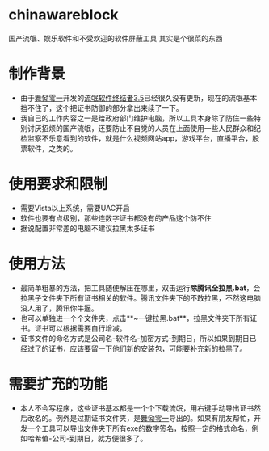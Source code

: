 # chinawareblock
国产流氓、娱乐软件和不受欢迎的软件屏蔽工具
其实是个很菜的东西


# 制作背景
* 由于[舞恸零一](https://liwei2.com/)开发的[流氓软件终结者3.5](https://liwei2.com/2015/11/27/378.html)已经很久没有更新，现在的流氓基本挡不住了，这个把证书防御的部分拿出来续了一下。
* 我自己的工作内容之一是给政府部门维护电脑，所以工具本身除了防住一些特别讨厌招烦的国产流氓，还要防止不自觉的人员在上面使用一些人民群众和纪检监察不乐意看到的软件，就是什么视频网站app，游戏平台，直播平台，股票软件，之类的。


# 使用要求和限制

* 需要Vista以上系统，需要UAC开启
* 软件也要有点级别，那些连数字证书都没有的产品这个防不住
* 据说配置非常差的电脑不建议拉黑太多证书 

# 使用方法

* 最简单粗暴的方法，把工具随便解压在哪里，双击运行**除腾讯全拉黑.bat**，会拉黑子文件夹下所有证书相关的软件。腾讯文件夹下的不敢拉黑，不然这电脑没人用了，腾讯你牛逼。
* 也可以单独进一个个文件夹，点击**~一键拉黑.bat**，拉黑文件夹下所有证书。证书可以根据需要自行增减。
* 证书文件的命名方式是公司名-软件名-加密方式-到期日，所以如果到期日已经过了的证书，应该要留一下他们新的安装包，可能要补充新的拉黑了。

# 需要扩充的功能

* 本人不会写程序，这些证书基本都是一个个下载流氓，用右键手动导出证书然后改名的。例外是过期证书文件夹，是[舞恸零一](https://liwei2.com/)导出的。如果有朋友帮忙，开发一个工具可以导出文件夹下所有exe的数字签名，按照一定的格式命名，例如哈希值-公司-到期日，就方便很多了。
